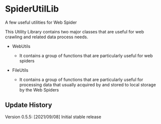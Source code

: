 # SpiderUtilLib
A few useful utilities for Web Spider

This Utility Library contains two major classes that are useful for web crawling and related data process needs. 

* WebUtils

  * It contains a group of functions that are particularly useful for web spiders

* FileUtils

  * It contains a group of functions that are particularly useful for processing data that usually acquired by and stored to local storage by the Web Spiders

## Update History
Version 0.5.5: [2021/09/08] Initial stable release
